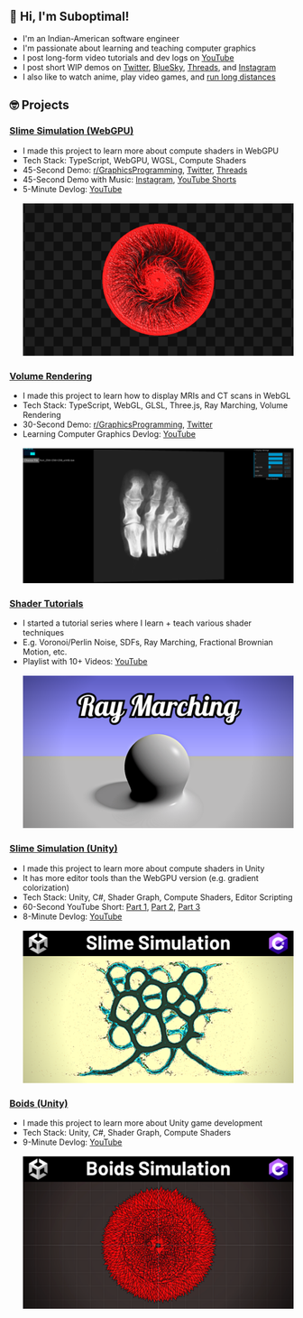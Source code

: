 ## 👋 Hi, I'm Suboptimal!

- I'm an Indian-American software engineer
- I'm passionate about learning and teaching computer graphics
- I post long-form video tutorials and dev logs on [YouTube](https://www.youtube.com/@SuboptimalEng)
- I post short WIP demos on [Twitter](https://twitter.com/SuboptimalEng), [BlueSky](https://bsky.app/profile/suboptimaleng.bsky.social), [Threads](https://www.threads.net/@suboptimaleng), and [Instagram](https://www.instagram.com/suboptimaleng/)
- I also like to watch anime, play video games, and [run long distances](https://x.com/SuboptimalEng/status/1874485132184453161)

## 🤓 Projects

### [Slime Simulation (WebGPU)](https://github.com/SuboptimalEng/slime-sim-webgpu)

- I made this project to learn more about compute shaders in WebGPU
- Tech Stack: TypeScript, WebGPU, WGSL, Compute Shaders
- 45-Second Demo: [r/GraphicsProgramming](https://www.reddit.com/r/GraphicsProgramming/comments/1hp4kn2/webgpu_typescript_slime_mold_simulation/?utm_source=share&utm_medium=web3x&utm_name=web3xcss&utm_term=1&utm_content=share_button), [Twitter](https://x.com/SuboptimalEng/status/1873425520106582229), [Threads](https://www.threads.net/@suboptimaleng/post/DEK9UtZIX5n?xmt=AQGzdJJWLtFvVJ94Aw73-35N4bCzFWb2na419Vv8lqsOtg)
- 45-Second Demo with Music: [Instagram](https://www.instagram.com/p/DEMGo6jIiXN/), [YouTube Shorts](https://www.youtube.com/shorts/ZGJ6E04lC7Q)
- 5-Minute Devlog: [YouTube](https://www.youtube.com/watch?v=nBqZOz7AF34)
  <br/>
  <br/>
  <img src="_screenshots/slime-sim-webgpu.png">

### [Volume Rendering](https://github.com/SuboptimalEng/volume-rendering)

- I made this project to learn how to display MRIs and CT scans in WebGL
- Tech Stack: TypeScript, WebGL, GLSL, Three.js, Ray Marching, Volume Rendering
- 30-Second Demo: [r/GraphicsProgramming](https://www.reddit.com/r/GraphicsProgramming/comments/1c9ke0p/volume_rendering_in_threejs_and_glsl/), [Twitter](https://x.com/SuboptimalEng/status/1781808470985003035)
- Learning Computer Graphics Devlog: [YouTube](https://www.youtube.com/watch?v=exkfFjhZsZ0)
  <br/>
  <br/>
  <img src="_screenshots/volume-renering.png">

### [Shader Tutorials](https://github.com/SuboptimalEng/shader-tutorials)

- I started a tutorial series where I learn + teach various shader techniques
- E.g. Voronoi/Perlin Noise, SDFs, Ray Marching, Fractional Brownian Motion, etc.
- Playlist with 10+ Videos: [YouTube](https://www.youtube.com/watch?v=7UvpTTEE1Hs&list=PLTJ_bWjv6i7xnDaPMrbx69zVu82sVails&pp=gAQB)
  <br/>
  <br/>
  <img src="_screenshots/ray-marching.png">

### [Slime Simulation (Unity)](https://github.com/SuboptimalEng/slime-sim-unity)

- I made this project to learn more about compute shaders in Unity
- It has more editor tools than the WebGPU version (e.g. gradient colorization)
- Tech Stack: Unity, C#, Shader Graph, Compute Shaders, Editor Scripting
- 60-Second YouTube Short: [Part 1](https://www.youtube.com/shorts/UN3w41sRyDo), [Part 2](https://www.youtube.com/shorts/kMzA3ftW_MQ), [Part 3](https://www.youtube.com/shorts/98FIp_uJE1k)
- 8-Minute Devlog: [YouTube](https://www.youtube.com/watch?v=BKcxJlvqNWs)
  <br/>
  <br/>
  <img src="_screenshots/slime-sim-unity.png">

### [Boids (Unity)](https://github.com/SuboptimalEng/boids)

- I made this project to learn more about Unity game development
- Tech Stack: Unity, C#, Shader Graph, Compute Shaders
- 9-Minute Devlog: [YouTube](https://www.youtube.com/watch?v=HzR-9tfOJQo)
  <br/>
  <br/>
  <img src="_screenshots/boids.png">

<!--
Note: Leaving this here incase I want to use it again.

<br />
<br />

<a href="https://github.com/anuraghazra/github-readme-stats">
<img align="center" src="https://github-readme-stats.vercel.app/api?username=SuboptimalEng&count_private=true&show_icons=true&include_all_commits=true&hide_border=true&hide_title=true" />
</a>

<br />
<br />

<a href="https://github.com/anuraghazra/github-readme-stats">
<img align="center" src="https://github-readme-stats.vercel.app/api/top-langs/?username=SuboptimalEng&layout=compact&hide_title=true&hide_border=true" />
</a>
-->
